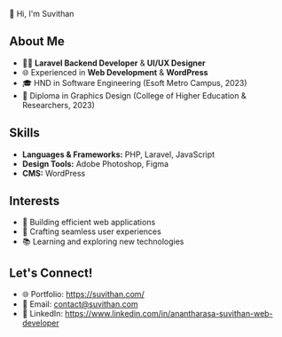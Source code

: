  👋 Hi, I'm Suvithan  

## About Me

- 👨‍💻 **Laravel Backend Developer** & **UI/UX Designer**  
- 🌐 Experienced in **Web Development** & **WordPress**  
- 🎓 HND in Software Engineering (Esoft Metro Campus, 2023)  
- 🎨 Diploma in Graphics Design (College of Higher Education & Researchers, 2023)  

## Skills

- **Languages & Frameworks:** PHP, Laravel, JavaScript  
- **Design Tools:** Adobe Photoshop, Figma  
- **CMS:** WordPress  

## Interests

- 🚀 Building efficient web applications  
- 🎨 Crafting seamless user experiences  
- 📚 Learning and exploring new technologies  

## Let's Connect!

- 🌐 Portfolio: https://suvithan.com/
- 📧 Email: contact@suvithan.com
- 💼 LinkedIn: https://www.linkedin.com/in/anantharasa-suvithan-web-developer
